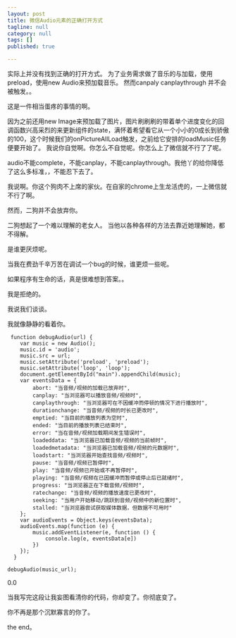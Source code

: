 ```yaml
---
layout: post
title: 微信Audio元素的正确打开方式
tagline: null
category: null
tags: []
published: true

---
```

实际上并没有找到正确的打开方式。
为了业务需求做了音乐的与加载，使用preload，使用new Audio来预加载音乐。
然而canpaly canplaythrough 并不会被触发。。

这是一件相当蛋疼的事情的啊。

因为之前还用new Image来预加载了图片，图片刷刷刷的带着单个进度变化的回调函数兴高采烈的来更新组件的state，满怀着希望看它从一个小小的0成长到骄傲的100，这个时候我们的onPictureAllLoad触发，之前给它安排的loadMusic任务便要开始了。
 我说你自觉啊。你怎么不自觉呢。你怎么上了微信就不行了了呢。
 
 audio不能complete，不能canplay，不能canplaythrough。我他丫的给你降低了这么多标准，，不能忍下去了。
 
 我说啊。你这个狗肉不上席的家伙。在自家的chrome上生龙活虎的，一上微信就不行了啊。
 
 
 然而，二狗并不会放弃你。
 
 二狗想起了一个难以理解的老女人。
 当他以各种各样的方法去靠近她理解她，都不得解。
 
 是谁更厌烦呢。
 
 当我在费劲千辛万苦在调试一个bug的时候，谁更烦一些呢。
 
 
 如果程序有生命的话，真是很难想到答案。。
 
 我是拒绝的。
 
 我说我们谈谈。
 
 我就像静静的看着你。
 
 
     function debugAudio(url) {
        var music = new Audio();
        music.id = 'audio';
        music.src = url;
        music.setAttribute('preload', 'preload');
        music.setAttribute('loop', 'loop');
        document.getElementById("main").appendChild(music);
        var eventsData = {
            abort: "当音频/视频的加载已放弃时",
            canplay: "当浏览器可以播放音频/视频时",
            canplaythrough: "当浏览器可在不因缓冲而停顿的情况下进行播放时",
            durationchange: "当音频/视频的时长已更改时",
            emptied: "当目前的播放列表为空时",
            ended: "当目前的播放列表已结束时",
            error: "当在音频/视频加载期间发生错误时",
            loadeddata: "当浏览器已加载音频/视频的当前帧时",
            loadedmetadata: "当浏览器已加载音频/视频的元数据时",
            loadstart: "当浏览器开始查找音频/视频时",
            pause: "当音频/视频已暂停时",
            play: "当音频/视频已开始或不再暂停时",
            playing: "当音频/视频在已因缓冲而暂停或停止后已就绪时",
            progress: "当浏览器正在下载音频/视频时",
            ratechange: "当音频/视频的播放速度已更改时",
            seeking: "当用户开始移动/跳跃到音频/视频中的新位置时",
            stalled: "当浏览器尝试获取媒体数据，但数据不可用时"
        };
        var audioEvents = Object.keys(eventsData);
        audioEvents.map(function (e) {
            music.addEventListener(e, function () {
                console.log(e, eventsData[e])
            })
        });
      }
  
    debugAudio(music_url);
  
  
  0.0
  
  
  当我写完这段让我妄图看清你的代码，你却变了。你彻底变了。
  
  你不再是那个沉默寡言的你了。
  
  the end。
  
  

 